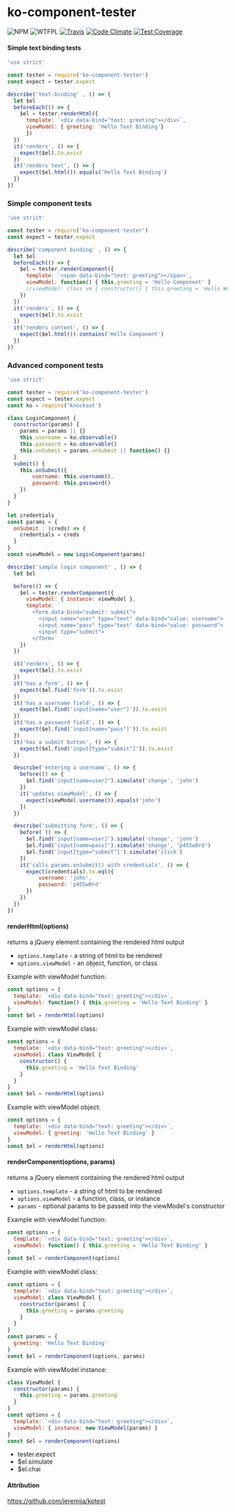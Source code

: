 # ko-component-tester

![NPM](https://img.shields.io/npm/v/ko-component-tester.svg)
![WTFPL](https://img.shields.io/npm/l/ko-component-tester.svg)
[![Travis](https://img.shields.io/travis/Profiscience/ko-component-tester.svg)](https://travis-ci.org/Profiscience/ko-component-tester)
[![Code Climate](https://codeclimate.com/repos/5722f79905ce330069002b3d/badges/b563b20b9953f6cddedc/gpa.svg)](https://codeclimate.com/repos/5722f79905ce330069002b3d/feed)
[![Test Coverage](https://codeclimate.com/repos/5722f79905ce330069002b3d/badges/b563b20b9953f6cddedc/coverage.svg)](https://codeclimate.com/repos/5722f79905ce330069002b3d/coverage)

#### Simple text binding tests

```javascript
'use strict'

const tester = require('ko-component-tester')
const expect = tester.expect

describe('text-binding' , () => {
  let $el
  beforeEach(() => {
    $el = tester.renderHtml({
      template: `<div data-bind="text: greeting"></div>`,
      viewModel: { greeting: 'Hello Text Binding'}
      })
  })
  it('renders', () => {
    expect($el).to.exist
  })
  it('renders text', () => {
    expect($el.html()).equals('Hello Text Binding')
  })
})
```

### Simple component tests

```javascript
'use strict'

const tester = require('ko-component-tester')
const expect = tester.expect

describe('component binding' , () => {
  let $el
  beforeEach(() => {
    $el = tester.renderComponent({
      template: `<span data-bind="text: greeting"></span>`,
      viewModel: function() { this.greeting = 'Hello Component' }
      //viewModel: class vm { constructor() { this.greeting = 'Hello World' } }
    })
  })
  it('renders', () => {
    expect($el).to.exist
  })
  it('renders content', () => {
    expect($el.html()).contains('Hello Component')
  })
})
```

### Advanced component tests

```javascript
'use strict'

const tester = require('ko-component-tester')
const expect = tester.expect
const ko = require('knockout')

class LoginComponent {
  constructor(params) {
    params = params || {}
    this.username = ko.observable()
    this.password = ko.observable()
    this.onSubmit = params.onSubmit || function() {}
  }
  submit() {
    this.onSubmit({
        username: this.username(),
        password: this.password()
    })
  }
}

let credentials
const params = {
  onSubmit : (creds) => {
    credentials = creds
  }
}
const viewModel = new LoginComponent(params)

describe('sample login component' , () => {
  let $el

  before(() => {
    $el = tester.renderComponent({
      viewModel: { instance: viewModel },
      template: `
        <form data-bind="submit: submit">
          <input name="user" type="text" data-bind="value: username">
          <input name="pass" type="text" data-bind="value: password">
          <input type="submit">
        </form>`
    })
  })

  it('renders', () => {
    expect($el).to.exist
  })
  it('has a form', () => {
    expect($el.find('form')).to.exist
  })
  it('has a username field', () => {
    expect($el.find('input[name="user"]')).to.exist
  })
  it('has a password field', () => {
    expect($el.find('input[name="pass"]')).to.exist
  })
  it('has a submit button', () => {
    expect($el.find('input[type="submit"]')).to.exist
  })

  describe('entering a username', () => {
    before(() => {
      $el.find('input[name=user]').simulate('change', 'john')
    })
    it('updates viewModel', () => {
      expect(viewModel.username()).equals('john')
    })
  })

  describe('submitting form', () => {
    before( () => {
      $el.find('input[name=user]').simulate('change', 'john')
      $el.find('input[name=pass]').simulate('change', 'p455w0rd')
      $el.find('input[type="submit"]').simulate('click')
    })
    it('calls params.onSubmit() with credentials', () => {
      expect(credentials).to.eql({
          username: 'john',
          password: 'p455w0rd'
      })
    })
  })
})
```

#### renderHtml(options)

returns a jQuery element containing the rendered html output

- `options.template` - a string of html to be rendered
- `options.viewModel` - an object, function, or class

Example with viewModel function:

```javascript
const options = {
  template: `<div data-bind="text: greeting"></div>`,
  viewModel: function() { this.greeting = 'Hello Text Binding' }
}
const $el = renderHtml(options)
```

Example with viewModel class:

```javascript
const options = {
  template: `<div data-bind="text: greeting"></div>`,
  viewModel: class ViewModel {
    constructor() {
      this.greeting = 'Hello Text Binding'
    }
  }
}
const $el = renderHtml(options)
```

Example with viewModel object:

```javascript
const options = {
  template: `<div data-bind="text: greeting"></div>`,
  viewModel: { greeting: 'Hello Text Binding' }
}
const $el = renderHtml(options)
```

#### renderComponent(options, params)

returns a jQuery element containing the rendered html output

- `options.template` - a string of html to be rendered
- `options.viewModel` - a function, class, or instance
- `params` - optional params to be passed into the viewModel's constructor

Example with viewModel function:

```javascript
const options = {
  template: `<div data-bind="text: greeting"></div>`,
  viewModel: function() { this.greeting = 'Hello Text Binding' }
}
const $el = renderComponent(options)
```

Example with viewModel class:

```javascript
const options = {
  template: `<div data-bind="text: greeting"></div>`,
  viewModel: class ViewModel {
    constructor(params) {
      this.greeting = params.greeting
    }
  }
}
const params = {
  greeting: 'Hello Text Binding'
}
const $el = renderComponent(options, params)
```

Example with viewModel instance:

```javascript
class ViewModel {
  constructor(params) {
    this.greeting = params.greeting
  }
}
const options = {
  template: `<div data-bind="text: greeting"></div>`,
  viewModel: { instance: new ViewModel(params) }
}
const $el = renderComponent(options)
```


- tester.expect
- $el.simulate
- $el.chai

#### Attribution

https://github.com/jeremija/kotest

